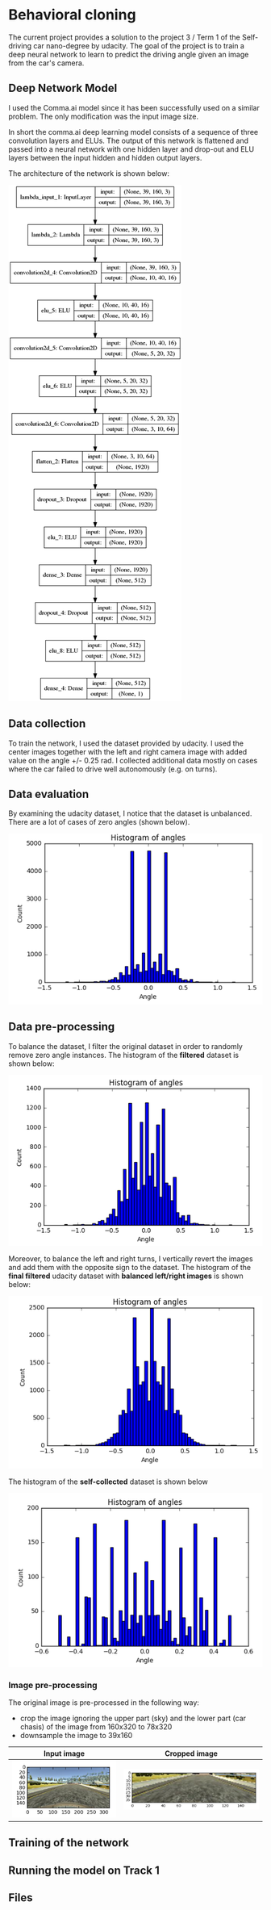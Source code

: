 # Behavioral cloning

The current project provides a solution to the project 3 / Term 1 of the Self-driving car nano-degree by udacity.
The goal of the project is to train a deep neural network to learn to predict the driving angle given an image from the car's camera.

## Deep Network Model

I used the Comma.ai model since it has been successfully used on a similar problem. The only modification was the input image size.

In short the comma.ai deep learning model consists of a sequence of three convolution layers and ELUs. The output of this network is flattened and passed into a neural network with one hidden layer and drop-out and ELU layers between the input hidden and hidden output layers.

The architecture of the network is shown below:

![png](images/model.png)


## Data collection

To train the network, I used the dataset provided by udacity. I used the center images together with the left and right camera image with added value on the angle +/- 0.25 rad. I collected additional data mostly on cases where the car failed to drive well autonomously (e.g. on turns). 


## Data evaluation

By examining the udacity dataset, I notice that the dataset is unbalanced. There are a lot of cases of zero angles (shown below).

![png](images/histogram_original.png)

## Data pre-processing

To balance the dataset, I filter the original dataset in order to randomly remove zero angle instances. 
The histogram of the **filtered** dataset is shown below: 

![png](images/histogram_filtered.png)

Moreover, to balance the left and right turns, I vertically revert the images and add them with the opposite sign to the dataset. 
The histogram of the **final filtered** udacity dataset with **balanced left/right images** is shown below: 

![png](images/histogram_left_right.png)

The histogram of the **self-collected** dataset is shown below

![png](images/histogram_self_collected.png)

### Image pre-processing

The original image is pre-processed in the following way:

- crop the image ignoring the upper part (sky) and the lower part (car chasis) of the image from 160x320 to 78x320
- downsample the image to 39x160

| Input image | Cropped image |
|---|---|
| ![png](images/example_input.png) | ![png](images/example_cropped.png) | 

## Training of the network

## Running the model on Track 1

## Files

